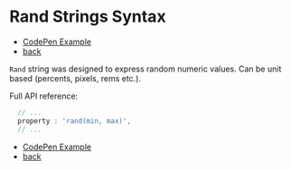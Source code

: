 # Rand Strings Syntax

- [CodePen Example](http://codepen.io/sol0mka/pen/QEpKwP?editors=0010)
- [back](/api/readme.md)

`Rand` string was designed to express random numeric values. Can be unit based (percents, pixels, rems etc.).


Full API reference:

```javascript
  // ...
  property : 'rand(min, max)',
  // ...

```

- [CodePen Example](http://codepen.io/sol0mka/pen/QEpKwP?editors=0010)
- [back](/api/readme.md)